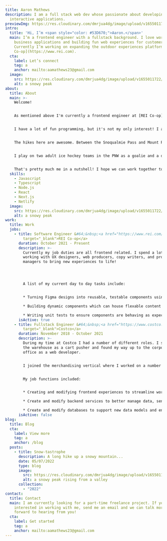 ```yaml
---
title: Aaron Mathews
description: I am a full stack web dev whose passionate about developing simple,
  interactive applications.
previewImg: https://res.cloudinary.com/dmrjua4dg/image/upload/v1655011722/Adventure%20Blog/dirty-harrys-peak/mountain-1.jpg
intro:
  title: 'Hi, I’m <span style="color: #53D670;">Aaron.</span>'
  main: I’m a frontend engineer with a fullstack background. I love working on
    business applications and building fun web experiences for customers.
    Currently I’m working on expanding the outdoor experiences platform at [REI
    Co-op](https://www.rei.com).
  cta:
    label: Let’s connect
    tag: a
    anchor: mailto:aamathews23@gmail.com
  image:
    src: https://res.cloudinary.com/dmrjua4dg/image/upload/v1655011722/Adventure%20Blog/dirty-harrys-peak/mountain-1.jpg
    alt: a snowy peak
about:
  title: About
  main: >-
    Welcome!


    As mentioned above I'm currently a frontend engineer at [REI Co-op](https://www.rei.com), but I have a full stack engineer background. I studied computer science in college and am coming up on my 4th year of job experience as a software engineer.


    I have a lot of fun programming, but it's not my only interest! I also enjoy video games, hikes, ice hockey, and as of late barbecuing. I'm currently based out of Seattle, WA.


    The hikes here are awesome. Between the Snoqualmie Pass and Mount Rainier National Park there is an abundance of trails to explore. I try my best to blog about my adventures so people can stay updated with where I've been!


    I play on two adult ice hockey teams in the PNW as a goalie and a defensemen. I grew up playing hockey from about 2nd grade through my sophomore year of highschool where I primarily played as a goalie. I love the game and it's a great way to keep myself active.


    That's pretty much me in a nutshell! I hope we can work together to solve any problems you have.
  skills:
    - Javascript
    - Typescript
    - Node.js
    - React
    - Next.js
    - Netlify
  image:
    src: https://res.cloudinary.com/dmrjua4dg/image/upload/v1655011722/Adventure%20Blog/dirty-harrys-peak/mountain-1.jpg
    alt: a snowy peak
work:
  title: Work
  jobs:
    - title: Software Engineer &#64;&nbsp;<a href="https://www.rei.com/adventures"
        target="_blank">REI Co-op</a>
      duration: October 2021 - Present
      description: >-
        Currently my job duties are all frontend related. I spend a lot of time
        working with UX designers, web producers, copy writers, and product
        managers to bring new experiences to life!




        A list of my current day to day tasks include:


        * Turning Figma designs into reusable, testable components using HTML, CSS and Javascript.

        * Building dynamic components which can house flexable content from a CMS.

        * Writing unit tests to ensure components are behaving as expected.
      isActive: true
    - title: Fullstack Engineer &#64;&nbsp;<a href="https://www.costco.com"
        target="_blank">Costco</a>
      duration: November 2018 - October 2021
      description: >-
        During my time at Costco I had a number of different roles. I started in
        the warehouse as a cart pusher and found my way up to the corporate
        office as a web developer.


        I joined the merchandising vertical where I worked on a number of different applications. Some applications I worked on helped internal teams with item procurement, facility audits, item quality and pricing.


        My job functions included:


        * Creating and modifying frontend experiences to streamline workflows and automate tasks.

        * Create and modify backend services to better manage data, send emails, and automate more tasks.

        * Create and modify databases to support new data models and enhance workflows.
      isActive: false
blog:
  title: Blog
  cta:
    label: View more
    tag: a
    anchor: /blog
  posts:
    - title: Snow-tastrophe
      description: A long hike up a snowy mountain...
      date: 05/07/2022
      type: blog
      image:
        src: https://res.cloudinary.com/dmrjua4dg/image/upload/v1655011697/Adventure%20Blog/dirty-harrys-peak/mountain-2.jpg
        alt: a snowy peak rising from a valley
      collection:
        - "2022"
contact:
  title: Contact
  main: I am currently looking for a part-time freelance project. If you’re
    interested in working with me, send me an email and we can talk more. I look
    forward to hearing from you!
  cta:
    label: Get started
    tag: a
    anchor: mailto:aamathews23@gmail.com
---
```

